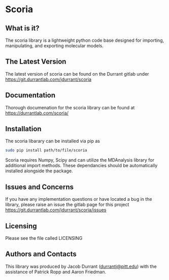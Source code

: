 Scoria
======

What is it?
-----------

The scoria library is a lightweight python code base designed for
importing, manipulating, and exporting molecular models.

The Latest Version
------------------

The latest version of scoria can be found on the Durrant gitlab under
https://git.durrantlab.com/jdurrant/scoria

Documentation
-------------

Thorough documenation for the scoria library can be found at
https://durrantlab.com/scoria/

Installation
------------

The scoria libarary can be installed via pip as 

```bash
sudo pip install path/to/file/scoria
```

Scoria requires Numpy, Scipy and can utilize the MDAnalysis library
for additional import methods. These dependancies should be
automatically installed alongside the package.

Issues and Concerns
-------------------

If you have any implementation questions or have located a bug in the
library, please raise an issue the gitlab page for this project
https://git.durrantlab.com/jdurrant/scoria/issues

Licensing
---------

Please see the file called LICENSING

Authors and Contacts
--------------------

This library was produced by Jacob Durrant (durrantj@pitt.edu) with
the assistance of Patrick Ropp and Aaron Friedman.
